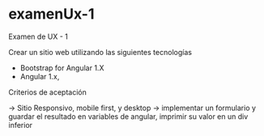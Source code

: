 # examenUx-1
Examen de UX - 1


Crear un sitio web utilizando las siguientes tecnologías

* Bootstrap for Angular 1.X
* Angular 1.x,

Criterios de aceptación

-> Sitio Responsivo, mobile first, y desktop
-> implementar un formulario y guardar el resultado en variables de angular, imprimir su valor en un div inferior
